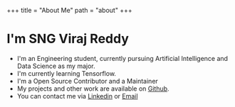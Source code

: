 +++
title = "About Me"
path = "about"
+++

# I'm SNG Viraj Reddy

- I'm an Engineering student, currently pursuing Artificial Intelligence and Data Science as my major.
- I'm currently learning Tensorflow. 
- I'm a Open Source Contributor and a Maintainer
- My projects and other work are available on [Github](https://github.com/virajreddy).
- You can contact me via [Linkedin](www.linkedin.com/in/sng-viraj-reddy) or [Email](vir200319@gmail.com)
